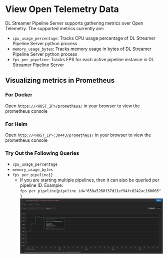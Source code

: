 # View Open Telemetry Data

DL Streamer Pipeline Server supports gathering metrics over Open Telemetry. The supported metrics currently are:
- `cpu_usage_percentage`: Tracks CPU usage percentage of DL Streamer Pipeline Server python process
- `memory_usage_bytes`: Tracks memory usage in bytes of DL Streamer Pipeline Server python process
- `fps_per_pipeline`: Tracks FPS for each active pipeline instance in DL Streamer Pipeline Server

## Visualizing metrics in Prometheus

### For Docker

Open [`https://<HOST_IP>/prometheus/`](https://<HOST_IP>/prometheus/) in your browser to view the prometheus console


### For Helm

Open [`http://<HOST_IP>:30443/prometheus/`](https://<HOST_IP>:30443/prometheus/) in your browser to view the prometheus console


### Try Out the Following Queries
- `cpu_usage_percentage`
- `memory_usage_bytes`
- `fps_per_pipeline{}`
    - If you are starting multiple pipelines, then it can also be queried per pipeline ID. Example: `fps_per_pipeline{pipeline_id="658a5260f37d11ef94fc0242ac160005"}`
![Open telemetry fps_per_pipeline example in prometheus](./_images/prometheus_fps_per_pipeline.png)
